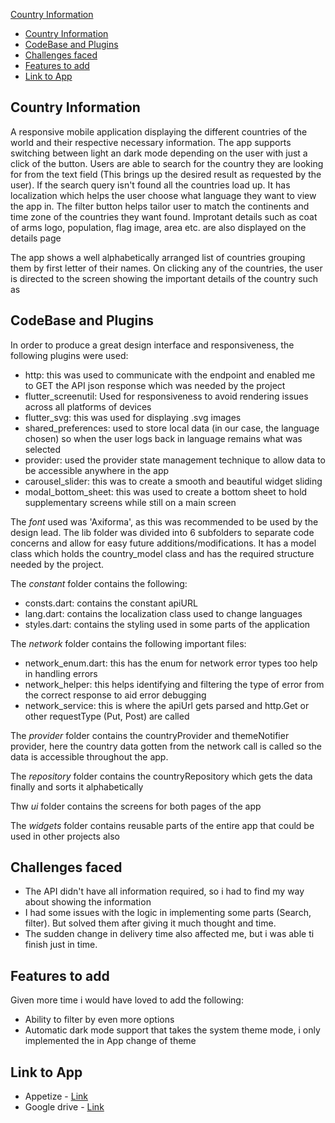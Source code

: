 [Country Information](#country-information)
- [Country Information](#country-information)
- [CodeBase and Plugins](#codebase-and-plugins)
- [Challenges faced](#challenges-faced)
- [Features to add](#features-to-add)
- [Link to App](#link-to-app)

## Country Information

A responsive mobile application displaying the different countries of the world and their respective necessary information.
The app supports switching between light an dark mode depending on the user with just a click of the button. Users are able to search for the country they are looking for from the text field (This brings up the desired result as requested by the user). If the search query isn't found all the countries load up.
It has localization which helps the user choose what language they want to view the app in. The filter button helps 
tailor user to match the continents and time zone of the countries they want found. Improtant details such as coat of arms logo, population, flag image, area etc. are also displayed on the details page


The app shows a well alphabetically arranged list of countries grouping them by first letter of their names. On clicking any of the countries, the 
user is directed to the screen showing the important details of the country such as 
## CodeBase and Plugins

In order to produce a great design interface and responsiveness, the following plugins were used:

- http: this was used to communicate with the endpoint and enabled me to GET the API json response which was needed by the project
- flutter_screenutil: Used for responsiveness to avoid rendering issues across all platforms of devices
- flutter_svg: this was used for displaying .svg images
- shared_preferences: used to store local data (in our case, the language chosen) so when the user logs back in language remains what was selected
- provider: used the provider state management technique to allow data to be accessible anywhere in the app
- carousel_slider: this was to create a smooth and beautiful widget sliding 
- modal_bottom_sheet: this was used to create a bottom sheet to hold supplementary screens while still on a main screen

The *font* used was 'Axiforma', as this was recommended to be used by the design lead. The lib folder was divided into 6 subfolders to separate
code concerns and allow for easy future additions/modifications.
It has a model class which holds the country_model class and has the required structure needed by the project.

The *constant* folder contains the following:
- consts.dart: contains the constant apiURL
- lang.dart: contains the localization class used to change languages
- styles.dart: contains the styling used in some parts of the application

The *network* folder contains the following important files:
- network_enum.dart: this has the enum for network error types too help in handling errors
- network_helper: this helps identifying and filtering the type of error from the correct response to aid error debugging
- network_service: this is where the apiUrl gets parsed and http.Get or other requestType (Put, Post) are called

The *provider* folder contains the countryProvider and themeNotifier provider, here the country data gotten from the network call 
is called so the data is accessible throughout the app.

The *repository* folder contains the countryRepository which gets the data finally and sorts it alphabetically

Thw *ui* folder contains the screens for both pages of the app

The *widgets* folder contains reusable parts of the entire app that could be used in other projects also


## Challenges faced

- The API didn't have all information required, so i had to find my way about showing the information
- I had some issues with the logic in implementing some parts (Search, filter). But solved them after giving it much thought and time.
- The sudden change in delivery time also affected me, but i was able ti finish just in time.


## Features to add

Given more time i would have loved to add the following:
- Ability to filter by even more options
- Automatic dark mode support that takes the system theme mode, i only implemented the in App change of theme


## Link to App

- Appetize - [Link]()
- Google drive - [Link](https://drive.google.com/file/d/1oBBP4Qjj2VJZUeZtwvhe2g-bevOaXH2G/view?usp=share_link)